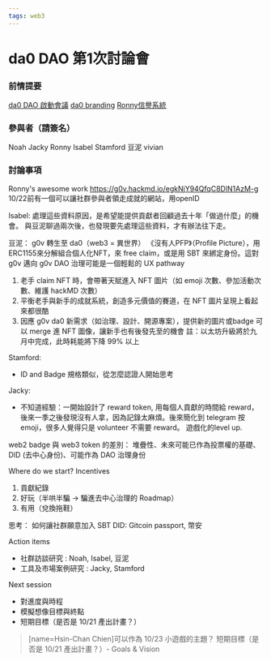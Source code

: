 ```yaml
---
tags: web3
---
```


# da0 DAO 第1次討論會

### 前情提要
[da0 DAO 啟動會議](https://g0v.hackmd.io/@jmqqBzEuTfyhzhylQiNAgw/rkmURiDaq/%2FYNIYG73pSdS5Q1MUjvwjng%3Fview)
[da0 branding](https://g0v.hackmd.io/KnJvzgKKQQGQMRsyMH8FIA?view)
[Ronny信譽系統](https://g0v.hackmd.io/egkNjY94QfqC8DlN1AzM-g)

### 參與者（請簽名）
Noah
Jacky
Ronny
Isabel
Stamford
豆泥
vivian

### 討論事項
Ronny's awesome work
https://g0v.hackmd.io/egkNjY94QfqC8DlN1AzM-g
10/22前有一個可以讓社群參與者領走成就的網站，用openID

Isabel:
處理這些資料原因，是希望能提供貢獻者回顧過去十年「做過什麼」的機會。
與豆泥聊過兩次後，也發現要先處理這些資料，才有辦法往下走。

豆泥：
g0v 轉生至 da0（web3 = 異世界）
《沒有人PFP》（Profile Picture），用 ERC1155來分解組合個人化NFT，來 free claim，或是用 SBT 來綁定身份。這對 g0v 邁向 g0v DAO 治理可能是一個輕鬆的 UX pathway
1. 老手 claim NFT 時，會帶著天賦進入 NFT 圖片（如 emoji 次數、參加活動次數、維護 hackMD 次數）
2. 平衡老手與新手的成就系統，創造多元價值的賽道，在 NFT 圖片呈現上看起來都很酷
3. 因應 g0v da0 新需求（如治理、設計、開源專案），提供新的圖片或badge 可以 merge 進 NFT 圖像，讓新手也有後發先至的機會
註：以太坊升級將於九月中完成，此時耗能將下降 99% 以上

Stamford:
- ID and Badge 規格類似，從怎麼認證人開始思考

Jacky:
- 不知道經驗：一開始設計了 reward token, 用每個人貢獻的時間給 reward，後來一季之後發現沒有人拿，因為記錄太麻煩。後來簡化到 telegram 按 emoji，很多人覺得只是 volunteer 不需要 reward。
遊戲化的level up.

web2 badge 與 web3 token 的差別：
堆疊性、未來可能已作為投票權的基礎、DID (去中心身份)、可能作為 DAO 治理身份

Where do we start?
Incentives
1. 貢獻紀錄
2. 好玩（半哄半騙 -> 騙進去中心治理的 Roadmap）
3. 有用（兌換拖鞋）

思考：
如何讓社群願意加入
SBT
DID: Gitcoin passport, 幣安

Action items
- 社群訪談研究 : Noah, Isabel, 豆泥
- 工具及市場案例研究 : Jacky, Stamford

Next session
- 對進度與時程
- 模擬想像目標與終點
- 短期目標（是否是 10/21 產出計畫？）
> [name=Hsin-Chan Chien]可以作為 10/23 小遊戲的主題？
短期目標（是否是 10/21 產出計畫？）- Goals & Vision